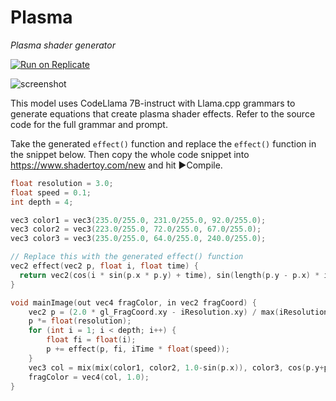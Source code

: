# Plasma

_Plasma shader generator_

[![Run on Replicate](https://replicate.com/andreasjansson/plasma/badge)](https://replicate.com/andreasjansson/plasma)

![screenshot](https://github.com/andreasjansson/plasma/assets/713993/75d96130-74bc-47b2-804a-cfaddeea15ef)

This model uses CodeLlama 7B-instruct with Llama.cpp grammars to generate equations that create plasma shader effects. Refer to the source code for the full grammar and prompt.

Take the generated `effect()` function and replace the `effect()` function in the snippet below. Then copy the whole code snippet into https://www.shadertoy.com/new and hit ▶Compile.

```c
float resolution = 3.0;
float speed = 0.1;
int depth = 4;

vec3 color1 = vec3(235.0/255.0, 231.0/255.0, 92.0/255.0);
vec3 color2 = vec3(223.0/255.0, 72.0/255.0, 67.0/255.0);
vec3 color3 = vec3(235.0/255.0, 64.0/255.0, 240.0/255.0);

// Replace this with the generated effect() function
vec2 effect(vec2 p, float i, float time) {
  return vec2(cos(i * sin(p.x * p.y) + time), sin(length(p.y - p.x) * i + time));
}

void mainImage(out vec4 fragColor, in vec2 fragCoord) {
    vec2 p = (2.0 * gl_FragCoord.xy - iResolution.xy) / max(iResolution.x, iResolution.y);
    p *= float(resolution);
    for (int i = 1; i < depth; i++) {
        float fi = float(i);
        p += effect(p, fi, iTime * float(speed));
    }
    vec3 col = mix(mix(color1, color2, 1.0-sin(p.x)), color3, cos(p.y+p.x));
    fragColor = vec4(col, 1.0);
}
```
